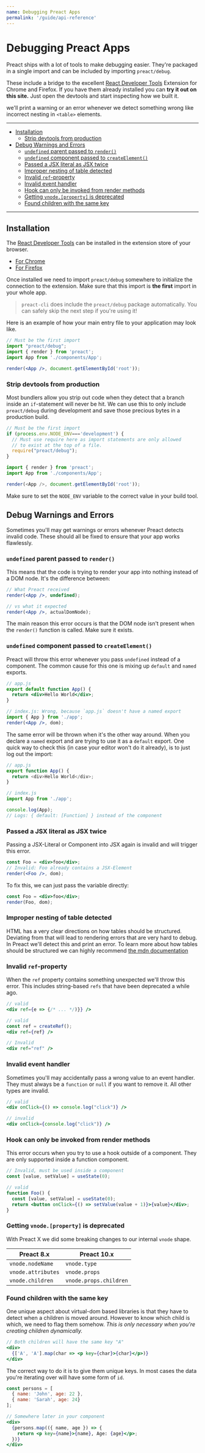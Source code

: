 ```yaml
---
name: Debugging Preact Apps
permalink: '/guide/api-reference'
---
```


# Debugging Preact Apps <!-- omit in toc -->

Preact ships with a lot of tools to make debugging easier. They're packaged in a single import and can be included by importing `preact/debug`.

These include a bridge to the excellent [React Developer Tools] Extension for Chrome and Firefox. If you have them already installed you can **try it out on this site.** Just open the devtools and start inspecting how we built it.

we'll print a warning or an error whenever we detect something wrong like incorrect nesting in `<table>` elements.

---

- [Installation](#installation)
  - [Strip devtools from production](#strip-devtools-from-production)
- [Debug Warnings and Errors](#debug-warnings-and-errors)
  - [`undefined` parent passed to `render()`](#undefined-parent-passed-to-render)
  - [`undefined` component passed to `createElement()`](#undefined-component-passed-to-createelement)
  - [Passed a JSX literal as JSX twice](#passed-a-jsx-literal-as-jsx-twice)
  - [Improper nesting of table detected](#improper-nesting-of-table-detected)
  - [Invalid `ref`-property](#invalid-ref-property)
  - [Invalid event handler](#invalid-event-handler)
  - [Hook can only be invoked from render methods](#hook-can-only-be-invoked-from-render-methods)
  - [Getting `vnode.[property]` is deprecated](#getting-vnodeproperty-is-deprecated)
  - [Found children with the same key](#found-children-with-the-same-key)

---

## Installation

The [React Developer Tools] can be installed in the extension store of your browser.

- [For Chrome](https://chrome.google.com/webstore/detail/react-developer-tools/fmkadmapgofadopljbjfkapdkoienihi)
- [For Firefox](https://addons.mozilla.org/en-US/firefox/addon/react-devtools/)

Once installed we need to import `preact/debug` somewhere to initialize the connection to the extension. Make sure that this import is **the first** import in your whole app.

> `preact-cli` does include the `preact/debug` package automatically. You can safely skip the next step if you're using it!

Here is an example of how your main entry file to your application may look like.

```jsx
// Must be the first import
import "preact/debug";
import { render } from 'preact';
import App from './components/App';

render(<App />, document.getElementById('root'));
```

### Strip devtools from production

Most bundlers allow you strip out code when they detect that a branch inside an `if`-statement will never be hit. We can use this to only include `preact/debug` during development and save those precious bytes in a production build.

```js
// Must be the first import
if (process.env.NODE_ENV==='development') {
  // Must use require here as import statements are only allowed
  // to exist at the top of a file.
  require("preact/debug");
}

import { render } from 'preact';
import App from './components/App';

render(<App />, document.getElementById('root'));
```

Make sure to set the `NODE_ENV` variable to the correct value in your build tool.

## Debug Warnings and Errors

Sometimes you'll may get warnings or errors whenever Preact detects invalid code. These should all be fixed to ensure that your app works flawlessly.

### `undefined` parent passed to `render()`

This means that the code is trying to render your app into nothing instead of a DOM node. It's the difference between:

```jsx
// What Preact received
render(<App />, undefined);

// vs what it expected
render(<App />, actualDomNode);
```

The main reason this error occurs is that the DOM node isn't present when the `render()` function is called. Make sure it exists.

### `undefined` component passed to `createElement()`

Preact will throw this error whenever you pass `undefined` instead of a component. The common cause for this one is mixing up `default` and `named` exports.

```jsx
// app.js
export default function App() {
  return <div>Hello World</div>;
}

// index.js: Wrong, because `app.js` doesn't have a named export
import { App } from './app';
render(<App />, dom);
```

The same error will be thrown when it's the other way around. When you declare a `named` export and are trying to use it as a `default` export. One quick way to check this (in case your editor won't do it already), is to just log out the import:

```js
// app.js
export function App() {
  return <div>Hello World</div>;
}

// index.js
import App from './app';

console.log(App);
// Logs: { default: [Function] } instead of the component
```

### Passed a JSX literal as JSX twice

Passing a JSX-Literal or Component into JSX again is invalid and will trigger this error.

```jsx
const Foo = <div>foo</div>;
// Invalid: Foo already contains a JSX-Element
render(<Foo />, dom);
```

To fix this, we can just pass the variable directly:

```jsx
const Foo = <div>foo</div>;
render(Foo, dom);
```

### Improper nesting of table detected

HTML has a very clear directions on how tables should be structured. Deviating from that will lead to rendering errors that are very hard to debug. In Preact we'll detect this and print an error. To learn more about how tables should be structured we can highly recommend [the mdn documentation](https://developer.mozilla.org/en-US/docs/Learn/HTML/Tables/Basics)

### Invalid `ref`-property

When the `ref` property contains something unexpected we'll throw this error. This includes string-based `refs` that have been deprecated a while ago.

```jsx
// valid
<div ref={e => {/* ... */)}} />

// valid
const ref = createRef();
<div ref={ref} />

// Invalid
<div ref="ref" />
```

### Invalid event handler

Sometimes you'll may accidentally pass a wrong value to an event handler. They must always be a `function` or `null` if you want to remove it. All other types are invalid.

```jsx
// valid
<div onClick={() => console.log("click")} />

// invalid
<div onClick={console.log("click")} />
```

### Hook can only be invoked from render methods

This error occurs when you try to use a hook outside of a component. They are only supported inside a function component.

```jsx
// Invalid, must be used inside a component
const [value, setValue] = useState(0);

// valid
function Foo() {
  const [value, setValue] = useState(0);
  return <button onClick={() => setValue(value + 1)}>{value}</div>;
}
```

### Getting `vnode.[property]` is deprecated

With Preact X we did some breaking changes to our internal `vnode` shape.

| Preact 8.x | Preact 10.x |
|---|---|
| `vnode.nodeName` | `vnode.type` |
| `vnode.attributes` | `vnode.props` |
| `vnode.children` | `vnode.props.children`|

### Found children with the same key

One unique aspect about virtual-dom based libraries is that they have to detect when a children is moved around. However to know which child is which, we need to flag them somehow. _This is only necessary when you're creating children dynamically._

```jsx
// Both children will have the same key "A"
<div>
  {['A', 'A'].map(char => <p key={char}>{char}</p>)}
</div>
```

The correct way to do it is to give them unique keys. In most cases the data you're iterating over will have some form of `id`.

```jsx
const persons = [
  { name: 'John', age: 22 },
  { name: 'Sarah', age: 24}
];

// Somewhere later in your component
<div>
  {persons.map(({ name, age }) => {
    return <p key={name}>{name}, Age: {age}</p>;
  })}
</div>
```

[React Developer Tools]: https://github.com/facebook/react-devtools

